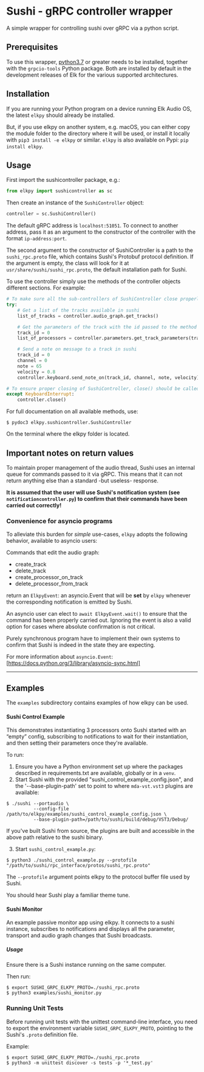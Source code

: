 # Sushi - gRPC controller wrapper

A simple wrapper for controlling sushi over gRPC via a python script.

## Prerequisites

To use this wrapper, [python3.7](https://www.python.org/downloads/) or greater needs to be installed, together with the `grpcio-tools` Python package. Both are installed by default in the development releases of Elk for the various supported architectures.

## Installation

If you are running your Python program on a device running Elk Audio OS, the latest `elkpy` should already be installed.

But, if you use elkpy on another system, e.g. macOS, you can either copy the module folder to the directory where it will be used, or install it locally with `pip3 install -e elkpy` or similar.
`elkpy` is also available on Pypi: `pip install elkpy`.

## Usage

First import the sushicontroller package, e.g.:

```python
from elkpy import sushicontroller as sc
```

Then create an instance of the `SushiController` object:

```python
controller = sc.SushiController()
```

The default gRPC address is `localhost:51051`.
To connect to another address, pass it as an argument to the constructor of the controller with the format `ip-address:port`.

The second argument to the constructor of SushiController is a path to the `sushi_rpc.proto` file, which contains Sushi's Protobuf protocol definition.
If the argument is empty, the class will look for it at `usr/share/sushi/sushi_rpc.proto`, the default installation path for Sushi.

To use the controller simply use the methods of the controller objects different sections. For example:

```python
# To make sure all the sub-controllers of SushiController close properly, you can wrap them in a try except block:
try:
    # Get a list of the tracks available in sushi
    list_of_tracks = controller.audio_graph.get_tracks()

    # Get the parameters of the track with the id passed to the method
    track_id = 0
    list_of_processors = controller.parameters.get_track_parameters(track_id)

    # Send a note on message to a track in sushi
    track_id = 0
    channel = 0
    note = 65
    velocity = 0.8
    controller.keyboard.send_note_on(track_id, channel, note, velocity)

# To ensure proper closing of SushiController, close() should be called on your instance when you're done using it
except KeyboardInterrupt:
    controller.close()
```

For full documentation on all available methods, use:

```console
$ pydoc3 elkpy.sushicontroller.SushiController
```

On the terminal where the elkpy folder is located.

## Important notes on return values

To maintain proper management of the audio thread, Sushi uses an internal queue for commands passed to it via gRPC. This means that it can not return anything else than a standard -but useless- response.

**It is assumed that the user will use Sushi's notification system (see `notificationcontroller.py`) to confirm that their commands have been carried out correctly!**

### Convenience for asyncio programs

To alleviate this burden for _simple_ use-cases, `elkpy` adopts the following behavior, available to asyncio users:

Commands that edit the audio graph:

- create_track
- delete_track
- create_processor_on_track
- delete_processor_from_track

return an `ElkpyEvent`: an asyncio.Event that will be **set** by `elkpy` whenever the corresponding notification is emitted by Sushi.

An asyncio user can elect to `await ElkpyEvent.wait()` to ensure that the command has been properly carried out.
Ignoring the event is also a valid option for cases where absolute confirmation is not critical.

Purely synchronous program have to implement their own systems to confirm that Sushi is indeed in the state they are expecting.

For more information about `asyncio.Event`: [https://docs.python.org/3/library/asyncio-sync.html]

---

## Examples

The `examples` subdirectory contains examples of how elkpy can be used.

#### Sushi Control Example

This demonstrates instantiating 3 processors onto Sushi started with an “empty” config, subscribing to notifications to wait for their instantiation, and then setting their parameters once they're available.

To run:

1. Ensure you have a Python environment set up where the packages described in requirements.txt are available, globally or in a `venv`.
2. Start Sushi with the provided "sushi_control_example_config.json", and the '--base-plugin-path' set to point to where `mda-vst.vst3` plugins are available:

```commandline
$ ./sushi --portaudio \
          --config-file /path/to/elkpy/examples/sushi_control_example_config.json \
          --base-plugin-path=/path/to/sushi/build/debug/VST3/Debug/
```

If you've built Sushi from source, the plugins are built and accessible in the above path relative to the sushi binary.

3. Start `sushi_control_example.py`:

```commandline
$ python3 ./sushi_control_example.py --protofile "/path/to/sushi/rpc_interface/protos/sushi_rpc.proto"
```

The `--protofile` argument points elkpy to the protocol buffer file used by Sushi.

You should hear Sushi play a familiar theme tune.

#### Sushi Monitor

An example passive monitor app using elkpy.
It connects to a sushi instance, subscribes to notifications and displays all the parameter, transport and audio graph changes that Sushi broadcasts.

##### Usage

Ensure there is a Sushi instance running on the same computer.

Then run:

```
$ export SUSHI_GRPC_ELKPY_PROTO=./sushi_rpc.proto
$ python3 examples/sushi_monitor.py
```

### Running Unit Tests

Before running unit tests with the unittest command-line interface, you need to export the environment variable `SUSHI_GRPC_ELKPY_PROTO`, pointing to the Sushi's `.proto` definition file.

Example:

```
$ export SUSHI_GRPC_ELKPY_PROTO=./sushi_rpc.proto
$ python3 -m unittest discover -s tests -p '*_test.py'
```
